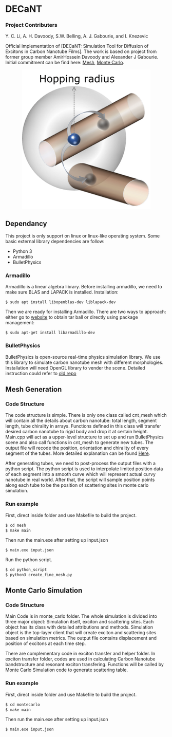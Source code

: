 DECaNT
=========================================
### Project Contributers
Y. C. Li, A. H. Davoody, S.W. Belling, A. J. Gabourie, and I. Knezevic

Official implementation of [DECaNT: Simulation Tool for Diffusion of Excitons in Carbon Nanotube Films]. The work is based on project from former group member AmirHossein Davoody and Alexander J Gabourie. Initial commitment can be find here: [Mesh](https://github.com/amirhosseindavoody/carbon_nanotube_mesh), [Monte Carlo](https://github.com/amirhosseindavoody/cnt_film_monte_carlo).

<p align="center"><img src="graphs/Figure6_simulation_schematic.png" width="400px"></p>

Dependancy
-------------
This project is only support on linux or linux-like operating system. Some basic external library dependencies are follow:
   - Python 3
   - Armadillo
   - BulletPhysics
### Armadillo
Armadillo is a linear algebra library. Before installing armadillo, we need to make sure BLAS and LAPACK is installed. Installation:

    $ sudo apt install libopenblas-dev liblapack-dev

Then we are ready for installing Armadillo. There are two ways to approach: either go to [website](http://arma.sourceforge.net/download.html) to obtain tar ball or directly using package management:

    $ sudo apt-get install libarmadillo-dev
    
### BulletPhysics
BulletPhysics is open-source real-time physics simulation library. We use this library to simulate carbon nanotube mesh with different morphologies. Installation will need OpenGL library to vender the scene. Detailed instruction could refer to [old repo](https://github.com/amirhosseindavoody/carbon_nanotube_mesh/wiki)
   
Mesh Generation
----------------
### Code Structure
The code structure is simple. There is only one class called cnt_mesh which will contain all the details about carbon nanotube: total length, segment length, tube chirality in arrays. Functions defined in this class will transfer desired carbon nanotube to rigid body and drop it at certain height. Main.cpp will act as a upper-level structure to set up and run BulletPhysics scene and also call functions in cnt_mesh to generate new tubes. The output file will recode the position, orientation and chirality of every segment of the tubes. More detailed explanation can be found [Here](https://github.com/amirhosseindavoody/carbon_nanotube_mesh).

After generating tubes, we need to post-process the output files with a python script. The python script is used to interpolate limited position data of each segment into a smooth curve which will represent actual curvy nanotube in real world. After that, the script will sample position points along each tube to be the position of scattering sites in monte carlo simulation.

### Run example
First, direct inside folder and use Makefile to build the project.

    $ cd mesh
    $ make main
    
Then run the main.exe after setting up input.json

    $ main.exe input.json

Run the python script.

    $ cd python_script
    $ python3 create_fine_mesh.py
    

Monte Carlo Simulation
----------------
### Code Structure
Main Code is in monte_carlo folder. The whole simulation is divided into three major object: Simulation itself, exciton and scattering sites. Each object has its class with detailed attributions and methods. Simulation object is the top-layer client that will create exciton and scattering sites based on simulation metrics. The output file contains displacement and position of excitons at each time step.

There are complementary code in exciton transfer and helper folder. In exciton transfer folder, codes are used in calculating Carbon Nanotube bandstructure and resonant exciton transfering. Functions will be called by Monte Carlo Simulation code to generate scattering table.

### Run example
First, direct inside folder and use Makefile to build the project.

    $ cd montecarlo
    $ make main
    
Then run the main.exe after setting up input.json

    $ main.exe input.json

